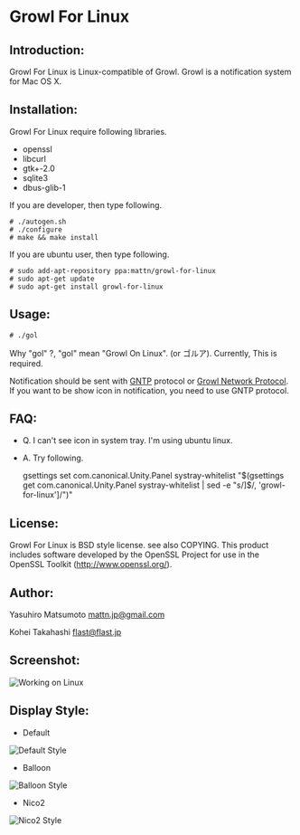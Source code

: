 Growl For Linux
===============

Introduction:
-------------

Growl For Linux is Linux-compatible of Growl. Growl is a notification system for Mac OS X. 

Installation:
-------------

Growl For Linux require following libraries.

* openssl
* libcurl
* gtk+-2.0
* sqlite3
* dbus-glib-1

If you are developer, then type following.

    # ./autogen.sh
    # ./configure
    # make && make install

If you are ubuntu user, then type following.

    # sudo add-apt-repository ppa:mattn/growl-for-linux
    # sudo apt-get update
    # sudo apt-get install growl-for-linux

Usage:
------

    # ./gol

Why "gol" ?, "gol" mean "Growl On Linux". (or ゴルア).
Currently, This is required.

Notification should be sent with [GNTP](http://www.growlforwindows.com/gfw/help/gntp.aspx) protocol or [Growl Network Protocol](http://growl.info/documentation/developer/protocol.php).
If you want to be show icon in notification, you need to use GNTP protocol.

FAQ:
----

  * Q. I can't see icon in system tray. I'm using ubuntu linux.
  * A. Try following.
  
    gsettings set com.canonical.Unity.Panel systray-whitelist "$(gsettings get com.canonical.Unity.Panel systray-whitelist | sed -e "s/]$/, 'growl-for-linux']/")"

License:
--------

Growl For Linux is BSD style license. see also COPYING.
This product includes software developed by the OpenSSL Project for use in the OpenSSL Toolkit (http://www.openssl.org/).

Author:
-------

Yasuhiro Matsumoto <mattn.jp@gmail.com>

Kohei Takahashi <flast@flast.jp>

Screenshot:
-----------
 
![Working on Linux](https://github.com/mattn/growl-for-linux/raw/master/data/screenshot.png "Working on Linux")

Display Style:
--------------

* Default

![Default Style](https://github.com/mattn/growl-for-linux/raw/master/data/display_default.png "Default Style")


* Balloon

![Balloon Style](https://github.com/mattn/growl-for-linux/raw/master/data/display_balloon.png "Balloon Style")


* Nico2

![Nico2 Style](https://github.com/mattn/growl-for-linux/raw/master/data/display_nico2.png "Nico2 Style")


